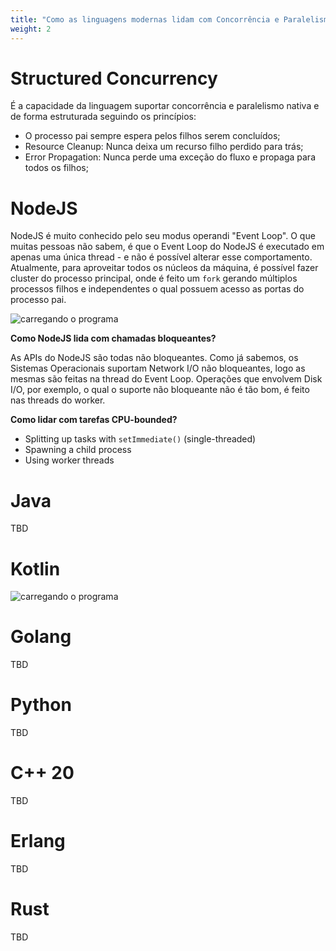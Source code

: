 ```yaml
---
title: "Como as linguagens modernas lidam com Concorrência e Paralelismo"
weight: 2
---
```



# Structured Concurrency

É a capacidade da linguagem suportar concorrência e paralelismo nativa e de forma estruturada seguindo os princípios:

- O processo pai sempre espera pelos filhos serem concluídos;
- Resource Cleanup: Nunca deixa um recurso filho perdido para trás;
- Error Propagation: Nunca perde uma exceção do fluxo e propaga para todos os filhos;

# NodeJS

NodeJS é muito conhecido pelo seu modus operandi "Event Loop". O que muitas pessoas não sabem, é que o Event Loop do NodeJS é executado em apenas uma única thread - e não é possível alterar esse comportamento. Atualmente, para aproveitar todos os núcleos da máquina, é possível fazer cluster do processo principal, onde é feito um `fork` gerando múltiplos processos filhos e independentes o qual possuem acesso as portas do processo pai.

![carregando o programa](/assets/operating-systems-virtualization-concurrency-persistence/nodejs-fork.png)

**Como NodeJS lida com chamadas bloqueantes?**

As APIs do NodeJS são todas não bloqueantes. Como já sabemos, os Sistemas Operacionais suportam Network I/O não bloqueantes, logo as mesmas são feitas na thread do Event Loop. Operações que envolvem Disk I/O, por exemplo, o qual o suporte não bloqueante não é tão bom, é feito nas threads do worker.

**Como lidar com tarefas CPU-bounded?**

- Splitting up tasks with `setImmediate()` (single-threaded)
- Spawning a child process
- Using worker threads

# Java
TBD

# Kotlin

![carregando o programa](/assets/operating-systems-virtualization-concurrency-persistence/kotlin-suspend-fns.png)

# Golang
TBD

# Python
TBD

# C++ 20
TBD

# Erlang
TBD

# Rust
TBD
